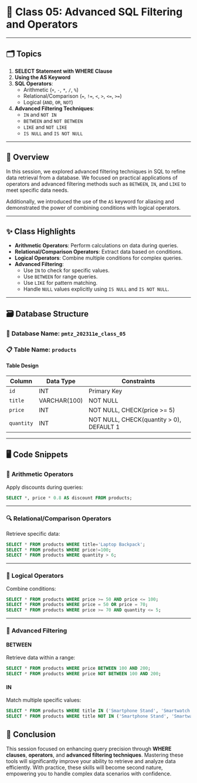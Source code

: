# 📘 **Class 05: Advanced SQL Filtering and Operators**

---

## 🗂️ **Topics**
1. **SELECT Statement with WHERE Clause**
2. **Using the AS Keyword**
3. **SQL Operators**:
   - Arithmetic (`+`, `-`, `*`, `/`, `%`)
   - Relational/Comparison (`=`, `!=`, `<`, `>`, `<=`, `>=`)
   - Logical (`AND`, `OR`, `NOT`)
4. **Advanced Filtering Techniques**:
   - `IN` and `NOT IN`
   - `BETWEEN` and `NOT BETWEEN`
   - `LIKE` and `NOT LIKE`
   - `IS NULL` and `IS NOT NULL`

---

## 🌟 **Overview**
In this session, we explored advanced filtering techniques in SQL to refine data retrieval from a database. We focused on practical applications of operators and advanced filtering methods such as `BETWEEN`, `IN`, and `LIKE` to meet specific data needs. 

Additionally, we introduced the use of the `AS` keyword for aliasing and demonstrated the power of combining conditions with logical operators.

---

## ✨ **Class Highlights**
- **Arithmetic Operators**: Perform calculations on data during queries.
- **Relational/Comparison Operators**: Extract data based on conditions.
- **Logical Operators**: Combine multiple conditions for complex queries.
- **Advanced Filtering**:
  - Use `IN` to check for specific values.
  - Use `BETWEEN` for range queries.
  - Use `LIKE` for pattern matching.
  - Handle `NULL` values explicitly using `IS NULL` and `IS NOT NULL`.

---

## 🗃️ **Database Structure**

### 📂 **Database Name**: `pmtz_202311e_class_05`

### 📋 **Table Name**: `products`

#### **Table Design**
| Column   | Data Type  | Constraints                                  |
|----------|------------|---------------------------------------------|
| `id`     | INT        | Primary Key                                |
| `title`  | VARCHAR(100) | NOT NULL                                  |
| `price`  | INT        | NOT NULL, CHECK(price >= 5)                |
| `quantity` | INT      | NOT NULL, CHECK(quantity > 0), DEFAULT 1   |

---

## 🖥️ **Code Snippets**

### 🔢 **Arithmetic Operators**
Apply discounts during queries:
```sql
SELECT *, price * 0.8 AS discount FROM products;
```

---

### 🔍 **Relational/Comparison Operators**
Retrieve specific data:
```sql
SELECT * FROM products WHERE title='Laptop Backpack';
SELECT * FROM products WHERE price!=100;
SELECT * FROM products WHERE quantity > 6;
```

---

### 🔗 **Logical Operators**
Combine conditions:
```sql
SELECT * FROM products WHERE price >= 50 AND price <= 100;
SELECT * FROM products WHERE price = 50 OR price = 70;
SELECT * FROM products WHERE price >= 70 AND quantity <= 5;
```

---

### 🔄 **Advanced Filtering**

#### **BETWEEN**
Retrieve data within a range:
```sql
SELECT * FROM products WHERE price BETWEEN 100 AND 200;
SELECT * FROM products WHERE price NOT BETWEEN 100 AND 200;
```

#### **IN**
Match multiple specific values:
```sql
SELECT * FROM products WHERE title IN ('Smartphone Stand', 'Smartwatch', 'Wireless Router');
SELECT * FROM products WHERE title NOT IN ('Smartphone Stand', 'Smartwatch', 'Wireless Router');
```


## 🏁 **Conclusion**
This session focused on enhancing query precision through **WHERE clauses**, **operators**, and **advanced filtering techniques**. Mastering these tools will significantly improve your ability to retrieve and analyze data efficiently. With practice, these skills will become second nature, empowering you to handle complex data scenarios with confidence.